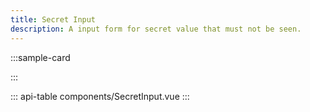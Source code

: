 ```yaml
---
title: Secret Input
description: A input form for secret value that must not be seen.
---
```


:::sample-card
<div class="p-4">
  <secret-input value="this is a secret passphrase 🕵️‍♀️" />
</div>
:::

::: api-table components/SecretInput.vue :::